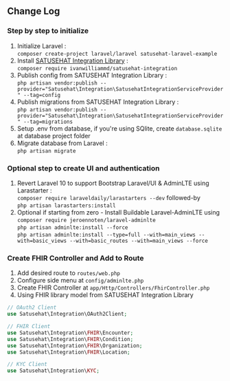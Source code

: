 ## Change Log

### Step by step to initialize 
1. Initialize Laravel : <br>```composer create-project laravel/laravel satusehat-laravel-example```
2. Install [SATUSEHAT Integration Library](https://github.com/ivanwilliammd/satusehat-integration) : <br>```composer require ivanwilliammd/satusehat-integration```
3. Publish config from SATUSEHAT Integration Library : <br>```php artisan vendor:publish --provider="Satusehat\Integration\SatusehatIntegrationServiceProvider" --tag=config```
4. Publish migrations from SATUSEHAT Integration Library : <br>```php artisan vendor:publish --provider="Satusehat\Integration\SatusehatIntegrationServiceProvider" --tag=migrations```
5. Setup .env from database, if you're using SQlite, create ```database.sqlite``` at database project folder
6. Migrate database from Laravel : <br>```php artisan migrate```


### Optional step to create UI and authentication
1. Revert Laravel 10 to support Bootstrap Laravel/UI & AdminLTE using Larastarter : <br>```composer require laraveldaily/larastarters --dev``` followed-by <br>```php artisan larastarters:install```
2. Optional if starting from zero - Install Buildable Laravel-AdminLTE using <br>```composer require jeroennoten/laravel-adminlte``` <br>```php artisan adminlte:install --force``` <br>```php artisan adminlte:install --type=full --with=main_views --with=basic_views --with=basic_routes --with=main_views --force```

### Create FHIR Controller and Add to Route
1. Add desired route to  ```routes/web.php```
2. Configure side menu at ```config/adminlte.php```
3. Create FHIR Controller at ```app/Http/Controllers/FhirController.php```
4. Using FHIR library model from SATUSEHAT Integration Library <br>
```php
// OAuth2 Client
use Satusehat\Integration\OAuth2Client; 

// FHIR Client
use Satusehat\Integration\FHIR\Encounter;
use Satusehat\Integration\FHIR\Condition;
use Satusehat\Integration\FHIR\Organization;
use Satusehat\Integration\FHIR\Location;

// KYC Client
use Satusehat\Integration\KYC;

```
